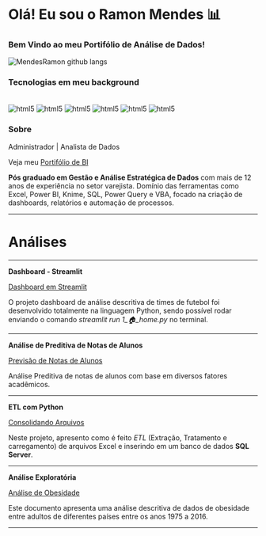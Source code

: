 
# Olá! Eu sou o Ramon Mendes 📊

### Bem Vindo ao meu **Portifólio de Análise de Dados!**

![MendesRamon github langs](https://github-readme-stats.vercel.app/api/top-langs/?username=MendesRamon&locale=pt-br&theme=tokyonight)



### Tecnologias em meu background

<div stile="display: inline_block"><br/>
    <img align="center" alt="html5" src="https://img.shields.io/badge/Python-3776AB?style=for-the-badge&logo=python&logoColor=white" />
    <img align="center" alt="html5" src="https://img.shields.io/badge/R-276DC3?style=for-the-badge&logo=r&logoColor=white" />
    <img align="center" alt="html5" src="https://img.shields.io/badge/Microsoft%20SQL%20Server-CC2927.svg?style=for-the-badge&logo=Microsoft-SQL-Server&logoColor=white" />
    <img align="center" alt="html5" src="https://img.shields.io/badge/Microsoft_Excel-217346?style=for-the-badge&logo=microsoft-excel&logoColor=white" />
    <img align="center" alt="html5" src="https://img.shields.io/badge/Power%20BI-F2C811.svg?style=for-the-badge&logo=Power-BI&logoColor=black" >
    <img align="center" alt="html5" src="https://img.shields.io/badge/Knime-E0E5EC.svg?style=for-the-badge&logo=Knime&logoColor=#FDD800" >
</div>

<p></p>
<p></p>

### Sobre

Administrador | Analista de Dados 
 
Veja meu [Portifólio de BI](https://sites.google.com/view/portifliobi/in%C3%ADcio?authuser=0)


**Pós graduado em Gestão e Análise Estratégica de Dados** com mais de 12 anos de experiência no setor varejista. Domínio das ferramentas como Excel, Power BI, Knime, SQL, Power Query e VBA, focado na criação de dashboards, relatórios e automação de processos.
___

#        Análises
___

**Dashboard - Streamlit**

[Dashboard em Streamlit](https://github.com/MendesRamon/Dash_Fifa_Python)

O projeto dashboard de análise descritiva de times de futebol foi desenvolvido totalmente na linguagem Python, sendo possível rodar enviando o comando *streamlit run 1_🏠_home.py* no terminal.
___

**Análise de Preditiva de Notas de Alunos**

[Previsão de Notas de Alunos](https://github.com/MendesRamon/PrevisaoNotasDeAlunos)

Análise Preditiva de notas de alunos com base em diversos fatores acadêmicos.
___
**ETL com Python**

[Consolidando Arquivos](https://github.com/MendesRamon/ETL_ARCHIVES_INTO_BD)

Neste projeto, apresento como é feito *ETL* (Extração, Tratamento e carregamento) de arquivos Excel e inserindo em um banco de dados **SQL Server**.
___
**Análise Exploratória**

[Análise de Obesidade](https://github.com/MendesRamon/AnaliseObesidadeAdultos)

Este documento apresenta uma análise descritiva de dados de obesidade entre adultos de diferentes países entre os anos 1975 a 2016.
___

